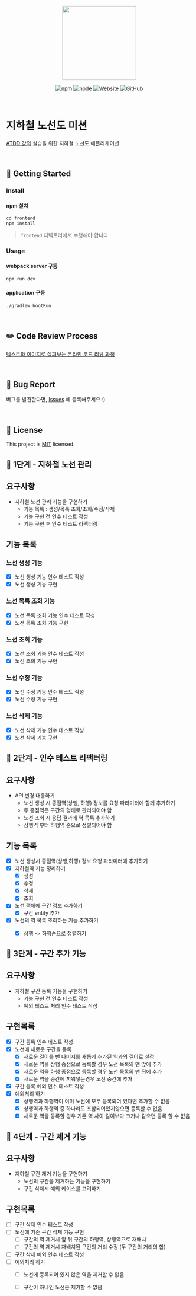 <p align="center">
    <img width="200px;" src="https://raw.githubusercontent.com/woowacourse/atdd-subway-admin-frontend/master/images/main_logo.png"/>
</p>
<p align="center">
  <img alt="npm" src="https://img.shields.io/badge/npm-%3E%3D%205.5.0-blue">
  <img alt="node" src="https://img.shields.io/badge/node-%3E%3D%209.3.0-blue">
  <a href="https://edu.nextstep.camp/c/R89PYi5H" alt="nextstep atdd">
    <img alt="Website" src="https://img.shields.io/website?url=https%3A%2F%2Fedu.nextstep.camp%2Fc%2FR89PYi5H">
  </a>
  <img alt="GitHub" src="https://img.shields.io/github/license/next-step/atdd-subway-admin">
</p>

<br>

# 지하철 노선도 미션
[ATDD 강의](https://edu.nextstep.camp/c/R89PYi5H) 실습을 위한 지하철 노선도 애플리케이션

<br>

## 🚀 Getting Started

### Install
#### npm 설치
```
cd frontend
npm install
```
> `frontend` 디렉토리에서 수행해야 합니다.

### Usage
#### webpack server 구동
```
npm run dev
```
#### application 구동
```
./gradlew bootRun
```
<br>

## ✏️ Code Review Process
[텍스트와 이미지로 살펴보는 온라인 코드 리뷰 과정](https://github.com/next-step/nextstep-docs/tree/master/codereview)

<br>

## 🐞 Bug Report

버그를 발견한다면, [Issues](https://github.com/next-step/atdd-subway-admin/issues) 에 등록해주세요 :)

<br>

## 📝 License

This project is [MIT](https://github.com/next-step/atdd-subway-admin/blob/master/LICENSE.md) licensed.


## 🚀 1단계 - 지하철 노선 관리
## 요구사항
* 지하철 노선 관리 기능을 구현하기
    * 기능 목록 : 생성/목록 조회/조회/수정/삭제
    * 기능 구현 전 인수 테스트 작성
    * 기능 구현 후 인수 테스트 리팩터링
    

## 기능 목록
### 노선 생성 기능
- [x] 노선 생성 기능 인수 테스트 작성
- [x] 노선 생성 기능 구현

### 노선 목록 조회 기능
- [x] 노선 목록 조회 기능 인수 테스트 작성
- [x] 노선 목록 조회 기능 구현

### 노선 조회 기능
- [x] 노선 조회 기능 인수 테스트 작성
- [x] 노선 조회 기능 구현

### 노선 수정 기능
- [x] 노선 수정 기능 인수 테스트 작성
- [x] 노선 수정 기능 구현

### 노선 삭제 기능
- [x] 노선 삭제 기능 인수 테스트 작성
- [x] 노선 삭제 기능 구현

## 🚀 2단계 - 인수 테스트 리팩터링
## 요구사항
* API 변경 대응하기
    * 노선 생성 시 종점역(상행, 하행) 정보를 요청 파라미터에 함께 추가하기
    * 두 종점역은 구간의 형태로 관리되어야 함
    * 노선 조회 시 응답 결과에 역 목록 추가하기
    * 상행역 부터 하행역 순으로 정렬되어야 함


## 기능 목록
- [x] 노선 생성시 종점역(상행,하행) 정보 요청 파라미터에 추가하기
- [x] 지하철역 기능 정리하기
    - [x] 생성
    - [x] 수정
    - [x] 삭제
    - [x] 조회
- [x] 노선 객체에 구간 정보 추가하기
    - [x] 구간 entity 추가
- [x] 노선의 역 목록 조회하는 기능 추가하기
    - [x] 상행 -> 하행순으로 정렬하기


## 🚀 3단계 - 구간 추가 기능
## 요구사항
* 지하철 구간 등록 기능을 구현하기
    * 기능 구현 전 인수 테스트 작성
    * 예외 테스트 처리 인수 테스트 작성
    

## 구현목록
- [x] 구간 등록 인수 테스트 작성
- [x] 노선에 새로운 구간을 등록
    - [x] 새로운 길이를 뺀 나머지를 새롭게 추가된 역과의 길이로 설정
    - [x] 새로운 역을 상행 종점으로 등록할 경우 노선 목록의 맨 앞에 추가
    - [x] 새로운 역을 하행 종점으로 등록할 경우 노선 목록의 맨 뒤에 추가
    - [x] 새로운 역을 중간에 끼워넣는경우 노선 중간에 추가
- [x] 구간 등록 예외 인수 테스트 작성
- [x] 예외처리 하기
    - [x] 상행역과 하행역이 이미 노선에 모두 등록되어 있다면 추가할 수 없음
    - [x] 상행역과 하행역 중 하나라도 포함되어있지않으면 등록할 수 없음
    - [x] 새로운 역을 등록할 경우 기존 역 사이 길이보다 크거나 같으면 등록 할 수 없음

## 🚀 4단계 - 구간 제거 기능
## 요구사항
* 지하철 구간 제거 기능을 구현하기
    * 노선의 구간을 제거하는 기능을 구현하기
    * 구간 삭제시 예외 케이스를 고려하기


## 구현목록
- [ ] 구간 삭제 인수 테스트 작성
- [ ] 노선에 기존 구간 삭제 기능 구현
    - [ ] 구간의 역 제거시 앞 뒤 구간의 하행역, 상행역으로 재배치
    - [ ] 구간의 역 제거시 재배치된 구간의 거리 수정 (두 구간의 거리의 합)
- [ ] 구간 삭제 예외 인수 테스트 작성
- [ ] 예외처리 하기
    - [ ] 노선에 등록되어 있지 않은 역을 제거할 수 없음
    - [ ] 구간이 하나인 노선은 제거할 수 없음

